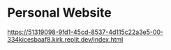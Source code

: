 # Personal Website
https://51319098-9fd1-45cd-8537-4d115c22a3e5-00-334kicesbaaf8.kirk.replit.dev/index.html 


